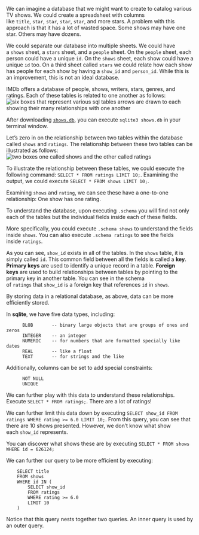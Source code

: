 We can imagine a database that we might want to create to catalog various TV shows. We could create a spreadsheet with columns like `title`, `star`, `star`, `star`, `star`, and more stars. A problem with this approach is that it has a lot of wasted space. Some shows may have one star. Others may have dozens.

We could separate our database into multiple sheets. We could have a `shows` sheet, a `stars` sheet, and a `people` sheet. On the `people` sheet, each person could have a unique `id`. On the `shows` sheet, each show could have a unique `id` too. On a third sheet called `stars` we could relate how each show has people for each show by having a `show_id` and `person_id`. While this is an improvement, this is not an ideal database.

IMDb offers a database of people, shows, writers, stars, genres, and ratings. Each of these tables is related to one another as follows:
![six boxes that represent various sql tables arrows are drawn to each showing their many relationships with one another](https://cs50.harvard.edu/x/notes/7/cs50Week7Slide025.png "imdb relationships")

After downloading [`shows.db`](https://cdn.cs50.net/2024/fall/lectures/7/src7/imdb/shows.db), you can execute `sqlite3 shows.db` in your terminal window.

Let’s zero in on the relationship between two tables within the database called `shows` and `ratings`. The relationship between these two tables can be illustrated as follows:
![two boxes one called shows and the other called ratings](https://cs50.harvard.edu/x/notes/7/cs50Week7Slide032.png "imdb shows and ratings")

To illustrate the relationship between these tables, we could execute the following command: `SELECT * FROM ratings LIMIT 10;`. Examining the output, we could execute `SELECT * FROM shows LIMIT 10;`.

Examining `shows` and `rating`, we can see these have a one-to-one relationship: One show has one rating.

To understand the database, upon executing `.schema` you will find not only each of the tables but the individual fields inside each of these fields.

More specifically, you could execute `.schema shows` to understand the fields inside `shows`. You can also execute `.schema ratings` to see the fields inside `ratings`.

As you can see, `show_id` exists in all of the tables. In the `shows` table, it is simply called `id`. This common field between all the fields is called a __key__. **Primary keys** are used to identify a unique record in a table. __Foreign keys__ are used to build relationships between tables by pointing to the primary key in another table. You can see in the schema of `ratings` that `show_id` is a foreign key that references `id` in `shows`.

By storing data in a relational database, as above, data can be more efficiently stored.

In __sqlite__, we have five data types, including:
```
      BLOB       -- binary large objects that are groups of ones and zeros
      INTEGER    -- an integer
      NUMERIC    -- for numbers that are formatted specially like dates
      REAL       -- like a float
      TEXT       -- for strings and the like
```

Additionally, columns can be set to add special constraints:
```
      NOT NULL
      UNIQUE
```

We can further play with this data to understand these relationships. Execute `SELECT * FROM ratings;`. There are a lot of ratings!

We can further limit this data down by executing `SELECT show_id FROM ratings WHERE rating >= 6.0 LIMIT 10;`. From this query, you can see that there are 10 shows presented. However, we don’t know what show each `show_id` represents.

You can discover what shows these are by executing `SELECT * FROM shows WHERE id = 626124;`

We can further our query to be more efficient by executing:
```
    SELECT title
    FROM shows
    WHERE id IN (
        SELECT show_id
        FROM ratings
        WHERE rating >= 6.0
        LIMIT 10
    )
```

Notice that this query nests together two queries. An inner query is used by an outer query.